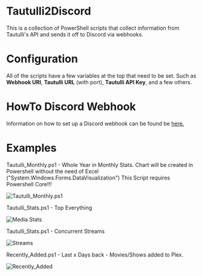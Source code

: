 # Tautulli2Discord
This is a collection of PowerShell scripts that collect information from Tautulli's API and sends it off to Discord via webhooks.

# Configuration
All of the scripts have a few variables at the top that need to be set. Such as **Webhook URI**, **Tautulli URL** (with port), **Tautulli API Key**, and a few others.

# HowTo Discord Webhook 
Information on how to set up a Discord webhook can be found be [here.](https://support.discord.com/hc/en-us/articles/228383668-Intro-to-Webhooks)

# Examples
Tautulli_Monthly.ps1 - Whole Year in Monthly Stats.
Chart will be created in Powershell without the need of Excel ("System.Windows.Forms.DataVisualization")
This Script requires Powershell Core!!!

![Tautulli_Monthly.ps1](https://i.imgur.com/Lhddb8O.png)

Tautulli_Stats.ps1 - Top Everything

![Media Stats](https://i.imgur.com/bWzEEUJ.png)


Tautulli_Stats.ps1 - Concurrent Streams

![Streams](https://i.imgur.com/IKQxQwo.png)

Recently_Added.ps1 - Last x Days back -  Movies/Shows added to Plex.

![Recently_Added](https://i.imgur.com/znJh1Pw.png)

